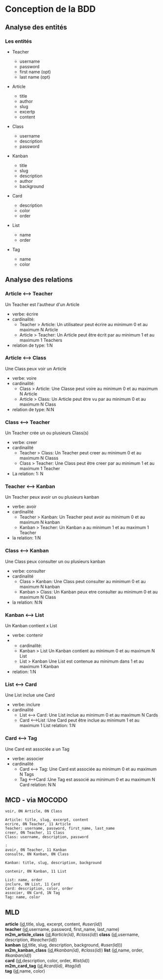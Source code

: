 # Conception de la BDD

## Analyse des entités

### Les entités 

* Teacher
  * username
  * password
  * first name (opt)
  * last name (opt)

* Article
  * title
  * author
  * slug
  * excertp
  * content

* Class
  * username
  * description
  * password

* Kanban
  * title
  * slug
  * description
  * author
  * background

* Card
  * description
  * color
  * order

* List
  * name
  * order

* Tag
  * name
  * color
  

## Analyse des relations

### Article <--> Teacher

Un Teacher est l'autheur d'un Article

* verbe: écrire
* cardinalité:
  * Teacher > Article: Un utilisateur peut écrire au minimum 0 et au maximum N Article
  * Article > Teacher: Un Article peut être écrit par au minimum 1 et au maximum 1 Teachers
* relation de type: 1:N

### Article <--> Class

Une Class peux voir un Article

* verbe: voire
* cardinalité:
  * Class > Article: Une Classe peut voire au minimum 0 et au maximum N Article
  * Article > Class: Un Article peut être vu par au minimum 0 et au maximum N Class
* relation de type: N:N

### Class <--> Teacher

Un Teacher crée un ou plusieurs Class(s)

* verbe: creer
* cardinalité
  * Teacher > Class: Un Teacher peut creer au minimum 0 et au maximum N Classs
  * Class > Teacher: Une Class peut être creer par au minimum 1 et au maximum 1 Teacher
* La relation: 1: N

### Teacher <--> Kanban
Un Teacher peux avoir un ou plusieurs kanban

* verbe: avoir
* cardinalité
  * Teacher > Kanban: Un Teacher peut avoir au minimum 0 et au maximum N kanban
  * Kanban > Teacher: Un Kanban a au minimum 1 et au maximum 1 Teacher
* la relation: 1:N
  
### Class <--> Kanban
Une Class peux consulter un ou plusieurs kanban

* verbe: consulter
* cardinalité
  * Class > Kanban: Une Class peut consulter au minimum 0 et au maximum N kanban
  * Kanban > Class: Un Kanban peux etre consulter au minimum 0 et au maximum N Class
* la relation: N:N

### Kanban <--> List

Un Kanban contient x List

* verbe: contenir
* * cardinalité:
  * Kanban > List Un Kanban contient au minimum 0 et au maximum N List
  * List > Kanban Une List est contenue au minimum dans 1 et au maximum 1 Kanban
* relation: 1:N

###  List <-->  Card
Une List inclue une Card

* verbe: inclure
* cardinalité
  * List <--> Card: Une List inclue au minimum 0 et au maximum N Cards
  * Card <-->List :Une Card peut être inclue au minimum 1 et au maximum 1 List
relation: 1:N

###  Card <-->  Tag
Une Card est associée a un Tag

* verbe: associer
* cardinalité
  * Card <--> Tag: Une Card est associée au minimum 0 et au maximum N Tags
  * Tag <-->Card :Une Tag est associé au minimum 0 et au maximum N Card
relation: N:N


## MCD - via MOCODO

```
voir, 0N Article, 0N Class

Article: title, slug, excerpt, content
ecrire, 0N Teacher, 11 Article
Teacher: username, password, first_name, last_name
creer, 0N Teacher, 11 Class
Class: username, description, password

:
avoir, 0N Teacher, 11 Kanban
consulte, 0N Kanban, 0N Class

Kanban: title, slug, description, background

contenir, 0N Kanban, 11 List

List: name, order
inclure, 0N List, 11 Card
Card: description, color, order
associer, 0N Card, 1N Tag
Tag: name, color

```

## MLD

**article** (<ins>id</ins>,title, slug, excerpt, content, _#user(id)_)  
**teacher** (<ins>id</ins>,username, password, first_name, last_name)  
**m2m_article_class** (<ins>id</ins>,_#article(id)_, _#class(id)_) 
**class** (<ins>id</ins>,username, description, _#teacher(id)_)  
**kanban** (<ins>id</ins>,title, slug, description, background, _#user(id)_)) 
**m2m_kanban_class** (<ins>id</ins>,_#kanban(id)_, _#class(id)_) 
**list** (<ins>id</ins>,name, order, _#kanban(id)_)  
**card** (<ins>id</ins>,description, color, order, _#list(id)_)  
**m2m_card_tag** (<ins>id</ins>,_#card(id)_, _#tag(id_)  
**tag** (<ins>id</ins>,name, color)
